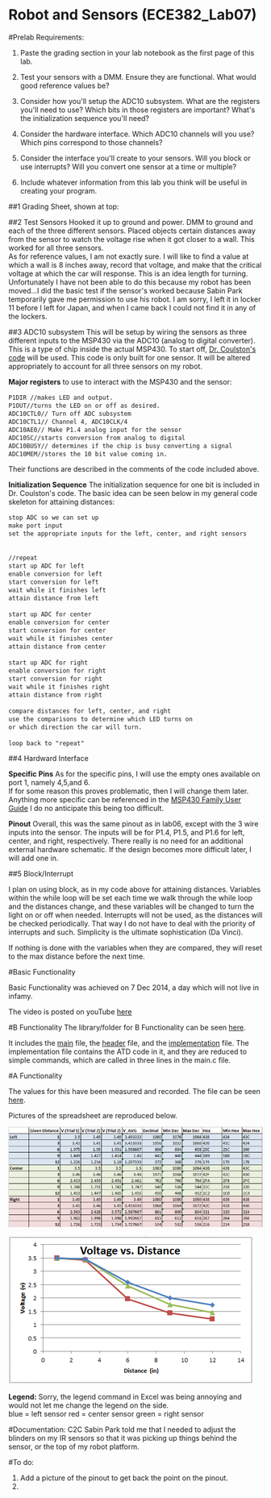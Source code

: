 Robot and Sensors (ECE382_Lab07)
=================================


#Prelab Requirements: 

1. Paste the grading section in your lab notebook as the first page of this lab.

2. Test your sensors with a DMM. Ensure they are functional. What would good reference values be?

3. Consider how you'll setup the ADC10 subsystem. What are the registers you'll need to use? Which bits in those registers are important? What's the initialization sequence you'll need?

4. Consider the hardware interface. Which ADC10 channels will you use? Which pins correspond to those channels?

5. Consider the interface you'll create to your sensors. Will you block or use interrupts? Will you convert one sensor at a time or multiple?

6. Include whatever information from this lab you think will be useful in creating your program.



##1 Grading Sheet, shown at top: 


##2 Test Sensors
Hooked it up to ground and power. 
DMM to ground and each of the three different sensors.  Placed objects certain distances away from the sensor to watch the voltage rise when it got closer to a wall. This worked for all three sensors.  
As for reference values, I am not exactly sure.  I will like to find a value at which a wall is 8 inches away, record that voltage, and make that the critical voltage at which the car will response.  This is an idea length for turning.  Unfortunately I have not been able to do this because my robot has been moved...I did the basic test if the sensor's worked because Sabin Park temporarily gave me permission to use his robot.  I am sorry, I left it in locker 11 before I left for Japan, and when I came back I could not find it in any of the lockers.  

##3 ADC10 subsystem
This will be setup by wiring the sensors as three different inputs to the MSP430 via the ADC10 (analog to digital converter).  This is a type of chip inside the actual MSP430.  To start off, [Dr. Coulston's code](http://ecse.bd.psu.edu/cmpen352/lecture/code/lec36.c) will be used.  This code is only built for one sensor.  It will be altered appropriately to account for all three sensors on my robot.  


**Major registers** to use to interact with the MSP430 and the sensor: 

```
P1DIR //makes LED and output.
P1OUT//turns the LED on or off as desired.
ADC10CTL0// Turn off ADC subsystem
ADC10CTL1// Channel 4, ADC10CLK/4
ADC10AE0// Make P1.4 analog input for the sensor
ADC10SC//starts conversion from analog to digital
ADC10BUSY// determines if the chip is busy converting a signal
ADC10MEM//stores the 10 bit value coming in.
```

Their functions are described in the comments of the code included above.  

**Initialization Sequence**
The initialization sequence for one bit is included in Dr. Coulston's code.  The basic idea can be seen below in my general code skeleton for attaining distances:

```
stop ADC so we can set up
make port input
set the appropriate inputs for the left, center, and right sensors


//repeat
start up ADC for left
enable conversion for left
start conversion for left
wait while it finishes left
attain distance from left 

start up ADC for center
enable conversion for center
start conversion for center
wait while it finishes center
attain distance from center 

start up ADC for right
enable conversion for right
start conversion for right
wait while it finishes right
attain distance from right 

compare distances for left, center, and right
use the comparisons to determine which LED turns on
or which direction the car will turn. 

loop back to "repeat"

```


##4 Hardward Interface

**Specific Pins**
As for the specific pins, I will use the empty ones available on port 1, namely 4,5,and 6.  
If for some reason this proves problematic, then I will change them later.  Anything more specific can be referenced in the [MSP430 Family User Guide](http://www.ece382.com/datasheets/msp430_msp430x2xx_family_users_guide.pdf)  I do no anticipate this being too difficult.  



**Pinout**
Overall, this was the same pinout as in lab06, except with the 3 wire inputs into the sensor.  The inputs will be for P1.4, P1.5, and P1.6 for left, center, and right, respectively.  There really is no need for an additional external hardware schematic.  If the design becomes more difficult later, I will add one in.  


##5 Block/Interrupt

I plan on using block, as in my code above for attaining distances.  Variables within the while loop will be set each time we walk through the while loop and the distances change, and these variables will be changed to turn the light on or off when needed.  Interrupts will not be used, as the distances will be checked periodically.  That way I do not have to deal with the priority of interrupts and such.  Simplicity is the ultimate sophistication (Da Vinci).  

If nothing is done with the variables when they are compared, they will reset to the max distance before the next time.  

#Basic Functionality

Basic Functionality was achieved on 7 Dec 2014, a day which will not live in infamy.  

The video is posted on youTube [here](https://www.youtube.com/watch?v=Bm2mYJ4hcjk&feature=youtu.be)

#B Functionality
The library/folder for B Functionality can be seen [here](https://github.com/JohnTerragnoli/ECE382_Lab07/tree/master/1.%20Code/B%20Functionality).  

It includes the [main](https://raw.githubusercontent.com/JohnTerragnoli/ECE382_Lab07/master/1.%20Code/B%20Functionality/main.c) file, the [header](https://raw.githubusercontent.com/JohnTerragnoli/ECE382_Lab07/master/1.%20Code/B%20Functionality/header.h) file, and the [implementation](https://raw.githubusercontent.com/JohnTerragnoli/ECE382_Lab07/master/1.%20Code/B%20Functionality/Implementation.c) file.  The implementation file contains the ATD code in it, and they are reduced to simple commands, which are called in three lines in the main.c file. 

#A Functionality

The values for this have been measured and recorded.  The file can be seen [here](https://github.com/JohnTerragnoli/ECE382_Lab07/blob/master/3.%20Files/A%20Functionality/Sensor%20Characterization.xlsx).

Pictures of the spreadsheet are reproduced below.  

![alt tag](https://raw.githubusercontent.com/JohnTerragnoli/ECE382_Lab07/master/2.%20Photos/A%20Functionality/Data%20and%20Conversion%20Chart.PNG "Sensor Data")

![alt tag](https://raw.githubusercontent.com/JohnTerragnoli/ECE382_Lab07/master/2.%20Photos/A%20Functionality/Voltage%20Output.PNG "Voltage/distance curve")

**Legend:**
Sorry, the legend command in Excel was being annoying and would not let me change the legend on the side.  
blue = left sensor
red = center sensor
green = right sensor



#Documentation:
C2C Sabin Park told me that I needed to adjust the blinders on my IR sensors so that it was picking up things behind the sensor, or the top of my robot platform.  


#To do:

1. Add a picture of the pinout to get back the point on the pinout.  
2. 

